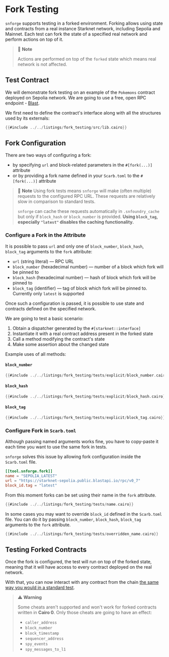 # Fork Testing

`snforge` supports testing in a forked environment.
Forking allows using state and contracts from a real instance Starknet network, including Sepolia and Mainnet.
Each test can fork the state of a specified real
network and perform actions on top of it.

> 📝 **Note**
>
> Actions are performed on top of the `forked` state which means real network is not affected.

## Test Contract

We will demonstrate fork testing on an example of the `Pokemons` contract deployed on Sepolia network.
We are going to use a free, open RPC endpoint - [Blast](https://blastapi.io/public-api/starknet).

We first need to define the contract's interface along with all the structures used by its externals:

```rust
{{#include ../../listings/fork_testing/src/lib.cairo}}
```

## Fork Configuration

There are two ways of configuring a fork:

- by specifying `url` and block-related parameters in the `#[fork(...)]` attribute
- or by providing a fork name defined in your `Scarb.toml` to the `#[fork(...)]` attribute

> 📝 **Note**
> Using fork tests means `snforge` will make (often multiple) requests to the configured RPC URL.
> These requests are relatively slow in comparison to standard tests.
>
> `snforge` can cache these requests automatically in `.snfoundry_cache` but only if `block_hash` or `block_number` is
> provided.
> **Using `block_tag`, especially `"latest"` disables the caching functionality.**

### Configure a Fork in the Attribute

It is possible to pass `url` and only one of `block_number`, `block_hash`, `block_tag` arguments to the `fork`
attribute:

- `url` (string literal) — RPC URL
- `block_number` (hexadecimal number) — number of a block which fork will be pinned to
- `block_hash` (hexadecimal number) — hash of block which fork will be pinned to
- `block_tag` (identifier) — tag of block which fork will be pinned to. Currently only `latest` is supported

Once such a configuration is passed, it is possible to use state and contracts defined on the specified network.

We are going to test a basic scenario:

1. Obtain a dispatcher generated by the `#[starknet::interface]`
2. Instantiate it with a real contract address present in the forked state
3. Call a method modifying the contract's state
4. Make some assertion about the changed state

Example uses of all methods:

#### `block_number`

```rust
{{#include ../../listings/fork_testing/tests/explicit/block_number.cairo}}
```

#### `block_hash`

```rust
{{#include ../../listings/fork_testing/tests/explicit/block_hash.cairo}}
```

#### `block_tag`

```rust
{{#include ../../listings/fork_testing/tests/explicit/block_tag.cairo}}
```

### Configure Fork in `Scarb.toml`

Although passing named arguments works fine, you have to copy-paste it each time you want to use
the same fork in tests.

`snforge` solves this issue by allowing fork configuration inside the `Scarb.toml` file.

```toml
[[tool.snforge.fork]]
name = "SEPOLIA_LATEST"
url = "https://starknet-sepolia.public.blastapi.io/rpc/v0_7"
block_id.tag = "latest"
```

From this moment forks can be set using their name in the `fork` attribute.

```rust
{{#include ../../listings/fork_testing/tests/name.cairo}}
```

In some cases you may want to override `block_id` defined in the `Scarb.toml` file.
You can do it by passing `block_number`, `block_hash`, `block_tag` arguments to the `fork` attribute.

```rust
{{#include ../../listings/fork_testing/tests/overridden_name.cairo}}
```

## Testing Forked Contracts

Once the fork is configured, the test will run on top of the forked state, meaning that it will have access to every
contract deployed on the real network.

With that, you can now interact with any contract from the
chain [the same way you would in a standard test](../testing/contracts.md).

> ⚠️ **Warning**
>
> Some cheats aren't supported and won't work for forked contracts written in **Cairo 0**.
> Only those cheats are going to have an effect:
>
> - `caller_address`
> - `block_number`
> - `block_timestamp`
> - `sequencer_address`
> - `spy_events`
> - `spy_messages_to_l1`
>
